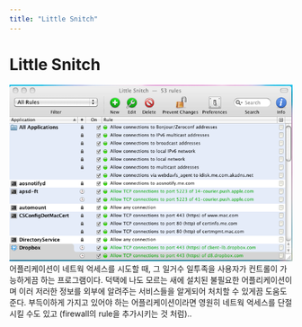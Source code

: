 ```yaml
---
title: "Little Snitch"
---
```

# Little Snitch

![image](/assets/images/9e2483f2e8f00acabc3963b6f86d7766.png)
어플리케이션이 네트웍 억세스를 시도할 때, 그 일거수 일투족을 사용자가 컨트롤이 가능하게끔 하는 프로그램이다. 덕택에 나도 모르는 새에 설치된 불필요한 어플리케이션이며 이러 저러한 정보를 외부에 알려주는 서비스들을 알게되어 처치할 수 있게끔 도움도 준다. 부득이하게 가지고 있어야 하는 어플리케이션이라면 영원히 네트웍 억세스를 단절시킬 수도 있고 (firewall의 rule을 추가시키는 것 처럼)..



